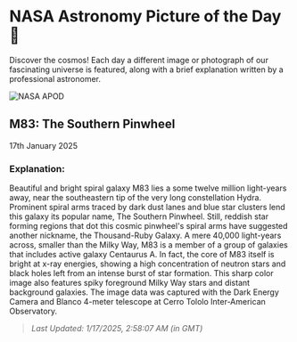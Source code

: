 
  # NASA Astronomy Picture of the Day 🌌

  Discover the cosmos! Each day a different image or photograph of our fascinating universe is featured, along with a brief explanation written by a professional astronomer.

![NASA APOD](https://apod.nasa.gov/apod/image/2501/noirlab2429a.jpg)

## M83: The Southern Pinwheel

17th January 2025

### Explanation: 

Beautiful and bright spiral galaxy M83 lies a some twelve million light-years away, near the southeastern tip of the very long constellation Hydra. Prominent spiral arms traced by dark dust lanes and blue star clusters lend this galaxy its popular name, The Southern Pinwheel.  Still, reddish star forming regions that dot this cosmic pinwheel's spiral arms have suggested another nickname, the Thousand-Ruby Galaxy. A mere 40,000 light-years across, smaller than the Milky Way, M83 is a member of a group of galaxies that includes active galaxy Centaurus A. In fact, the core of M83 itself is bright at x-ray energies, showing a high concentration of neutron stars and black holes left from an intense burst of star formation. This sharp color image also features spiky foreground Milky Way stars and distant background galaxies. The image data was captured with the Dark Energy Camera and Blanco 4-meter telescope at Cerro Tololo Inter-American Observatory.

> _Last Updated: 1/17/2025, 2:58:07 AM (in GMT)_

